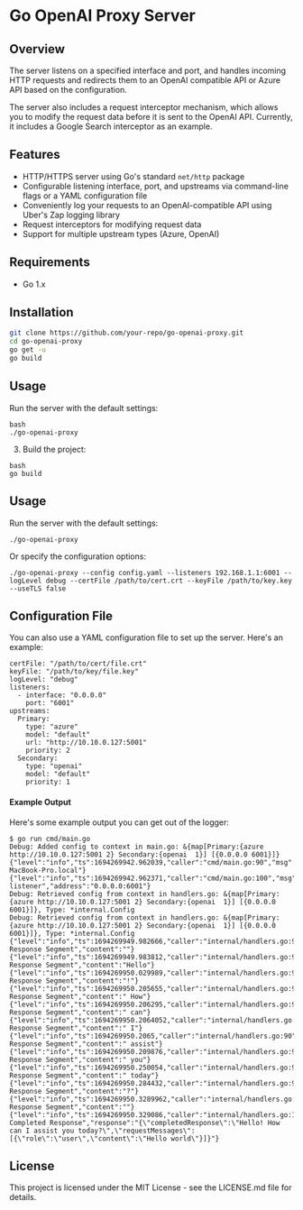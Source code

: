 # Go OpenAI Proxy Server

## Overview
The server listens on a specified interface and port, and handles incoming HTTP requests and redirects them to an OpenAI compatible API or Azure API based on the configuration. 

The server also includes a request interceptor mechanism, which allows you to modify the request data before it is sent to the OpenAI API. Currently, it includes a Google Search interceptor as an example.

## Features
- HTTP/HTTPS server using Go's standard `net/http` package
- Configurable listening interface, port, and upstreams via command-line flags or a YAML configuration file
- Conveniently log your requests to an OpenAI-compatible API using Uber's Zap logging library
- Request interceptors for modifying request data
- Support for multiple upstream types (Azure, OpenAI)

## Requirements
- Go 1.x

## Installation
```bash
git clone https://github.com/your-repo/go-openai-proxy.git
cd go-openai-proxy
go get -u
go build
```

## Usage
Run the server with the default settings:

```
bash
./go-openai-proxy
```

3. Build the project:

```
bash
go build
```

## Usage
Run the server with the default settings:

```
./go-openai-proxy
```

Or specify the configuration options:
```
./go-openai-proxy --config config.yaml --listeners 192.168.1.1:6001 --logLevel debug --certFile /path/to/cert.crt --keyFile /path/to/key.key --useTLS false
```

## Configuration File
You can also use a YAML configuration file to set up the server. Here's an example:
```
certFile: "/path/to/cert/file.crt"
keyFile: "/path/to/key/file.key"
logLevel: "debug"
listeners:
  - interface: "0.0.0.0"
    port: "6001"
upstreams:
  Primary:
    type: "azure"
    model: "default"
    url: "http://10.10.0.127:5001"
    priority: 2
  Secondary:
    type: "openai"
    model: "default"
    priority: 1

```

#### Example Output
Here's some example output you can get out of the logger:
```
$ go run cmd/main.go
Debug: Added config to context in main.go: &{map[Primary:{azure http://10.10.0.127:5001 2} Secondary:{openai  1}] [{0.0.0.0 6001}]}
{"level":"info","ts":1694269942.962039,"caller":"cmd/main.go:90","msg":"Hostname","hostname":"Administrators-MacBook-Pro.local"}
{"level":"info","ts":1694269942.962371,"caller":"cmd/main.go:100","msg":"Starting listener","address":"0.0.0.0:6001"}
Debug: Retrieved config from context in handlers.go: &{map[Primary:{azure http://10.10.0.127:5001 2} Secondary:{openai  1}] [{0.0.0.0 6001}]}, Type: *internal.Config
Debug: Retrieved config from context in handlers.go: &{map[Primary:{azure http://10.10.0.127:5001 2} Secondary:{openai  1}] [{0.0.0.0 6001}]}, Type: *internal.Config
{"level":"info","ts":1694269949.982666,"caller":"internal/handlers.go:90","msg":"JSON Response Segment","content":""}
{"level":"info","ts":1694269949.983812,"caller":"internal/handlers.go:90","msg":"JSON Response Segment","content":"Hello"}
{"level":"info","ts":1694269950.029989,"caller":"internal/handlers.go:90","msg":"JSON Response Segment","content":"!"}
{"level":"info","ts":1694269950.205655,"caller":"internal/handlers.go:90","msg":"JSON Response Segment","content":" How"}
{"level":"info","ts":1694269950.206295,"caller":"internal/handlers.go:90","msg":"JSON Response Segment","content":" can"}
{"level":"info","ts":1694269950.2064052,"caller":"internal/handlers.go:90","msg":"JSON Response Segment","content":" I"}
{"level":"info","ts":1694269950.2065,"caller":"internal/handlers.go:90","msg":"JSON Response Segment","content":" assist"}
{"level":"info","ts":1694269950.209876,"caller":"internal/handlers.go:90","msg":"JSON Response Segment","content":" you"}
{"level":"info","ts":1694269950.250054,"caller":"internal/handlers.go:90","msg":"JSON Response Segment","content":" today"}
{"level":"info","ts":1694269950.284432,"caller":"internal/handlers.go:90","msg":"JSON Response Segment","content":"?"}
{"level":"info","ts":1694269950.3289962,"caller":"internal/handlers.go:90","msg":"JSON Response Segment","content":""}
{"level":"info","ts":1694269950.329086,"caller":"internal/handlers.go:107","msg":"JSON Completed Response","response":"{\"completedResponse\":\"Hello! How can I assist you today?\",\"requestMessages\":[{\"role\":\"user\",\"content\":\"Hello world\"}]}"}
```

## License
This project is licensed under the MIT License - see the LICENSE.md file for details.

